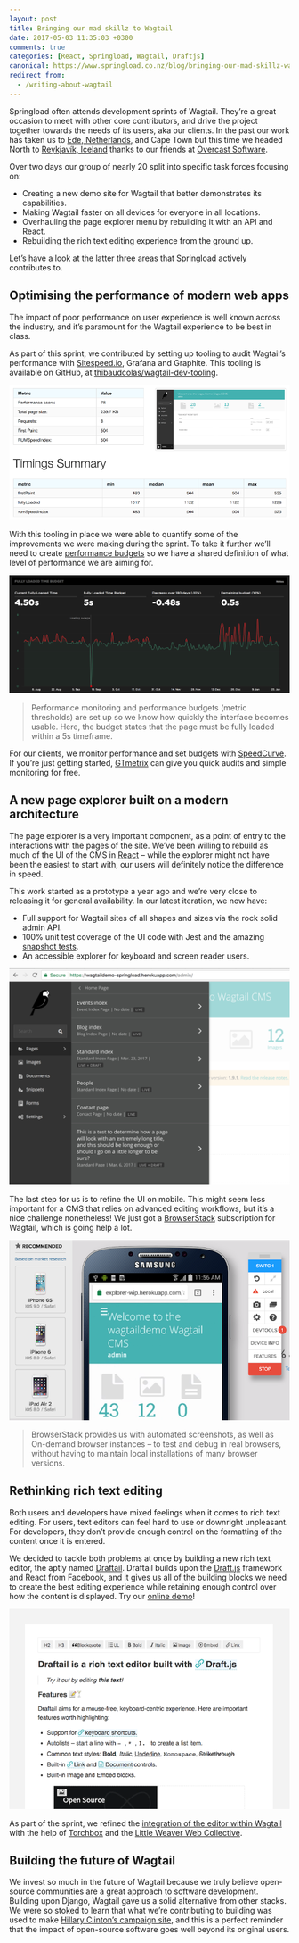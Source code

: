 ```yaml
---
layout: post
title: Bringing our mad skillz to Wagtail
date: 2017-05-03 11:35:03 +0300
comments: true
categories: [React, Springload, Wagtail, Draftjs]
canonical: https://www.springload.co.nz/blog/bringing-our-mad-skillz-wagtail/
redirect_from:
  - /writing-about-wagtail
---
```


Springload often attends development sprints of Wagtail. They’re a great occasion to meet with other core contributors, and drive the project together towards the needs of its users, aka our clients. In the past our work has taken us to [Ede, Netherlands](/awesome-wagtail), and Cape Town but this time we headed North to [Reykjavík, Iceland](https://www.google.co.nz/maps?q=Reykjav%C3%ADk) thanks to our friends at [Overcast Software](https://www.overcast.io/).

<!-- more -->

Over two days our group of nearly 20 split into specific task forces focusing on:

- Creating a new demo site for Wagtail that better demonstrates its capabilities.
- Making Wagtail faster on all devices for everyone in all locations.
- Overhauling the page explorer menu by rebuilding it with an API and React.
- Rebuilding the rich text editing experience from the ground up.

Let’s have a look at the latter three areas that Springload actively contributes to.

## Optimising the performance of modern web apps

The impact of poor performance on user experience is well known across the industry, and it’s paramount for the Wagtail experience to be best in class.

As part of this sprint, we contributed by setting up tooling to audit Wagtail’s performance with [Sitespeed.io](https://www.sitespeed.io/), Grafana and Graphite. This tooling is available on GitHub, at [thibaudcolas/wagtail-dev-tooling](https://github.com/thibaudcolas/wagtail-dev-tooling).

[![Sitespeed report example with timings for a Wagtail admin page load](/images/sitespeed-report.png)](https://github.com/thibaudcolas/wagtail-dev-tooling)

With this tooling in place we were able to quantify some of the improvements we were making during the sprint. To take it further we’ll need to create [performance budgets](https://timkadlec.com/2013/01/setting-a-performance-budget/) so we have a shared definition of what level of performance we are aiming for.

![Performance budget example](/images/performance-budget-wagtail.png)

> Performance monitoring and performance budgets (metric thresholds) are set up so we know how quickly the interface becomes usable. Here, the budget states that the page must be fully loaded within a 5s timeframe.

For our clients, we monitor performance and set budgets with [SpeedCurve](https://speedcurve.com/). If you’re just getting started, [GTmetrix](https://gtmetrix.com/) can give you quick audits and simple monitoring for free.

## A new page explorer built on a modern architecture

The page explorer is a very important component, as a point of entry to the interactions with the pages of the site. We’ve been willing to rebuild as much of the UI of the CMS in [React](https://facebook.github.io/react/) – while the explorer might not have been the easiest to start with, our users will definitely notice the difference in speed.

This work started as a prototype a year ago and we’re very close to releasing it for general availability. In our latest iteration, we now have:

- Full support for Wagtail sites of all shapes and sizes via the rock solid admin API.
- 100% unit test coverage of the UI code with Jest and the amazing [snapshot tests](https://www.springload.co.nz/blog/why-were-migrating-unit-tests-jest-and-why-you-should-too/).
- An accessible explorer for keyboard and screen reader users.

![Screenshot of the explorer’s latest iteration](/images/new-explorer-ui.png)

The last step for us is to refine the UI on mobile. This might seem less important for a CMS that relies on advanced editing workflows, but it’s a nice challenge nonetheless! We just got a [BrowserStack](https://www.browserstack.com/) subscription for Wagtail, which is going help a lot.

![Screenshot of the Browserstack interface, testing the Wagtail admin on an Android phone](/images/browserstack-wagtail.png)

> BrowserStack provides us with automated screenshots, as well as On-demand browser instances – to test and debug in real browsers, without having to maintain local installations of many browser versions.

## Rethinking rich text editing

Both users and developers have mixed feelings when it comes to rich text editing. For users, text editors can feel hard to use or downright unpleasant. For developers, they don’t provide enough control on the formatting of the content once it is entered.

We decided to tackle both problems at once by building a new rich text editor, the aptly named [Draftail](https://github.com/springload/draftail). Draftail builds upon the [Draft.js](https://draftjs.org/) framework and React from Facebook, and it gives us all of the building blocks we need to create the best editing experience while retaining enough control over how the content is displayed. Try our [online demo](https://springload.github.io/draftail)!

![Screenshot from the Draftail demo](/images/draftail-v06.png)

As part of the sprint, we refined the [integration of the editor within Wagtail](https://github.com/springload/wagtaildraftail) with the help of [Torchbox](https://torchbox.com/) and the [Little Weaver Web Collective](https://littleweaverweb.com/).

## Building the future of Wagtail

We invest so much in the future of Wagtail because we truly believe open-source communities are a great approach to software development. Building upon Django, Wagtail gave us a solid alternative from other stacks. We were so stoked to learn that what we’re contributing to building was used to make [Hillary Clinton’s campaign site](http://www.thedrum.com/news/2017/04/27/hillary-clintons-election-campaign-was-designed-wagtail-platform-created-torchbox), and this is a perfect reminder that the impact of open-source software goes well beyond its original users.

